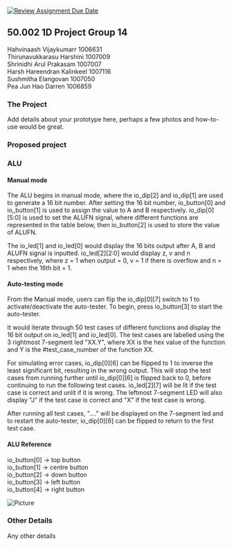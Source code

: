 [![Review Assignment Due Date](https://classroom.github.com/assets/deadline-readme-button-24ddc0f5d75046c5622901739e7c5dd533143b0c8e959d652212380cedb1ea36.svg)](https://classroom.github.com/a/5YTzVbxp)
## 50.002 1D Project Group 14

Hahvinaash Vijaykumarr      1006631  
Thirunavukkarasu Harshini   1007009  
Shrinidhi Arul Prakasam     1007007  
Harsh Hareendran Kalinkeel  1007116  
Sushmitha Elangovan         1007050  
Pea Jun Hao Darren          1006859  

### The Project

Add details about your prototype here, perhaps a few photos and how-to-use would be great.

### Proposed project


### ALU

#### Manual mode
The ALU begins in manual mode, where the io_dip[2] and io_dip[1] are used to generate a 16 bit number. After setting the 16 bit number, io_button[0] and io_button[1] is used to assign the value to A and B respectively. io_dip[0][5:0] is used to set the ALUFN signal, where different functions are represented in the table below, then io_button[2] is used to store the value of ALUFN.

The io_led[1] and io_led[0] would display the 16 bits output after A, B and ALUFN signal is inputted. io_led[2][2:0] would display z, v and n respectively, where z = 1 when output = 0, v = 1 if there is overflow and n = 1 when the 16th bit = 1.

#### Auto-testing mode
From the Manual mode, users can flip the io_dip[0][7] switch to 1 to activate/deactivate the auto-tester. To begin, press io_button[3] to start the auto-tester.  

It would iterate through 50 test cases of different functions and display the 16 bit output on io_led[1] and io_led[0]. The test cases are labelled  using the 3 rightmost 7-segment led "XX.Y", where XX is the hex value of the function and Y is the #test_case_number of the function XX.  

For simulating error cases, io_dip[0][6] can be flipped to 1 to inverse the least significant bit, resulting in the wrong output. This will stop the test cases from running further until io_dip[0][6] is flipped back to 0, before continuing to run the following test cases. io_led[2][7] will be lit if the test case is correct and unlit if it is wrong. The leftmost 7-segment LED will also display "J" if the test case is correct and "X" if the test case is wrong.

After running all test cases, "...." will be displayed on the 7-segment led and to restart the auto-tester, io_dip[0][6] can be flipped to return to the first test case.

#### ALU Reference
io_button[0] -> top button   
io_button[1] -> centre button  
io_button[2] -> down button            
io_button[3] -> left button  
io_button[4] -> right button

![Picture](https://github.com/50002-computation-structures/1d-project-14/assets/122805747/929f3786-eac3-42f6-b950-190cca37507e)


### Other Details

Any other details
